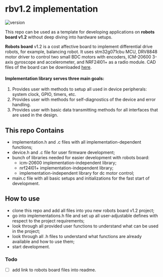 # rbv1.2 implementation

![version](https://img.shields.io/github/v/release/701lab/rbv1.2-implementation?color=blue&label=Version)

This repo can be used as a template for developing applications on **robots board v1.2** without deep diving into hardware setups.

**Robots board** v1.2 is a cost affective board to implement differential drive robots, for example, balancing robot. It uses stm32g071cbu MCU, DRV8848 motor driver to control two small  BDC motors with encoders, ICM-20600 3-axis gyroscope and accelerometer, and NRF24l01+ as a radio module. CAD files of the board can be downloaded [here](https://github.com/701lab/Robots-Board-v1.2-CAD-files).

#### Implementation library serves three main goals:
1. Provides user with methods to setup all used in device peripherals: system clock, GPIO, timers, etc.
2. Provides user with methods for self-diagnostics of the device and error handling.
3. Provides user with basic data transmitting methods for all interfaces that are used in the design.

## This repo Contains
* implementation.h and .c files with all implementation-dependent functions;
* device.h and .c file for user firmware development;
* bunch of libraries needed for easier development with robots board:
  * icm-20600 implementation-independent library;
  * nrf24l01+ implementation-independent library;
  * implementation-independent library for dc motor control;
* main.c file with all basic setups and initializations for the fast start of development.

## How to use
* clone this repo and add all files into you new robots board v1.2 project;
* go into implementations.h file and set up all user-adjustable defines with respect to the project requirements;
* look through all provided user functions to understand what can be used in the project;
* look through all .h files to understand what functions are already available and how to use them;
* start development.

### Todo
- [ ] add link to robots board files into readme. 
